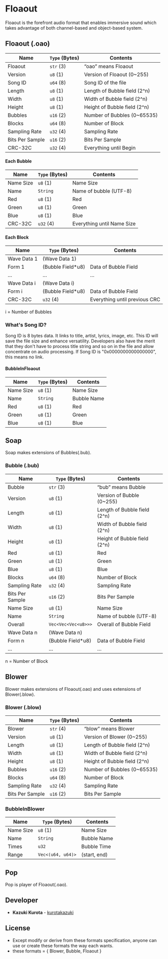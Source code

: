 # Floaout

Floaout is the forefront audio format that enables immersive sound which takes advantage of both channel-based and object-based system.


## Floaout (.oao)
| Name              | `Type` (Bytes)     | Contents                          |
| ----------------- | ------------------ | --------------------------------- |
| Floaout           | `str` (3)          | “oao” means Floaout               |
| Version           | `u8` (1)           | Version of Floaout (0~255)        |
| Song ID           | `u64` (8)          | Song ID of the file               |
| Length            | `u8` (1)           | Length of Bubble field (2^n)      |
| Width             | `u8` (1)           | Width of Bubble field (2^n)       |
| Height            | `u8` (1)           | Height of Bubble field (2^n)      |
| Bubbles           | `u16` (2)          | Number of Bubbles (0~65535)       |
| Blocks            | `u64` (8)          | Number of Block                   |
| Sampling Rate     | `u32` (4)          | Sampling Rate                     |
| Bits Per Sample   | `u16` (2)          | Bits Per Sample                   |
| CRC-32C           | `u32` (4)          | Everything until Begin            |
#### Each Bubble
| Name              | `Type` (Bytes)     | Contents                          |
| ----------------- | ------------------ | --------------------------------- |
| Name Size         | `u8` (1)           | Name Size                         |
| Name              | `String`           | Name of bubble (UTF-8)            |
| Red               | `u8` (1)           | Red                               |
| Green             | `u8` (1)           | Green                             |
| Blue              | `u8` (1)           | Blue                              |
| CRC-32C           | `u32` (4)          | Everything until Name Size        |
#### Each Block
| Name              | `Type` (Bytes)     | Contents                          |
| ----------------- | ------------------ | --------------------------------- |
| Wave Data 1       | (Wave Data 1)      |                                   |
| Form 1            | (Bubble Field*u8)  | Data of Bubble Field              |
| …                 | …                  | …                                 |
| Wave Data i       | (Wave Data i)      |                                   |
| Form i            | (Bubble Field*u8)  | Data of Bubble Field              |
| CRC-32C           | `u32` (4)          | Everything until previous CRC     |

i = Number of Bubbles

### What's Song ID?

Song ID is 8 bytes data. It links to title, artist, lyrics, image, etc.
This ID will save the file size and enhance versatility.
Developers also have the merit that they don't have to process title string and so on in the file and allow concentrate on audio processing.
If Song ID is "0x0000000000000000", this means no link.

#### BubbleInFloaout
| Name              | `Type` (Bytes)     | Contents                          |
| ----------------- | ------------------ | --------------------------------- |
| Name Size         | `u8` (1)           | Name Size                         |
| Name              | `String`           | Bubble Name                       |
| Red               | `u8` (1)           | Red                               |
| Green             | `u8` (1)           | Green                             |
| Blue              | `u8` (1)           | Blue                              |

## Soap

Soap makes extensions of Bubbles(.bub).

### Bubble (.bub)
| Name             | `Type` (Bytes)       | Contents                          |
| -----------------| -------------------- | --------------------------------- |
| Bubble           | `str` (3)            | “bub” means Bubble                |
| Version          | `u8` (1)             | Version of Bubble (0~255)         |
| Length           | `u8` (1)             | Length of Bubble field (2^n)      |
| Width            | `u8` (1)             | Width of Bubble field (2^n)       |
| Height           | `u8` (1)             | Height of Bubble field (2^n)      |
| Red              | `u8` (1)             | Red                               |
| Green            | `u8` (1)             | Green                             |
| Blue             | `u8` (1)             | Blue                              |
| Blocks           | `u64` (8)            | Number of Block                   |
| Sampling Rate    | `u32` (4)            | Sampling Rate                     |
| Bits Per Sample  | `u16` (2)            | Bits Per Sample                   |
| Name Size        | `u8` (1)             | Name Size                         |
| Name             | `String`             | Name of bubble (UTF-8)            |
| Overall          | `Vec<Vec<Vec<u8>>>`  | Overall of Bubble Field           |
| Wave Data n      | (Wave Data n)        |                                   |
| Form n           | (Bubble Field*u8)    | Data of Bubble Field              |
| …                | …                    | …                                 |

n = Number of Block

## Blower

Blower makes extensions of Floaout(.oao) and uses extensions of Blower(.blow).

### Blower (.blow)
| Name              | `Type` (Bytes)     | Contents                          |
| ----------------- | ------------------ | --------------------------------- |
| Blower            | `str` (4)          | “blow” means Blower               |
| Version           | `u8` (1)           | Version of Blower (0~255)         |
| Length            | `u8` (1)           | Length of Bubble field (2^n)      |
| Width             | `u8` (1)           | Width of Bubble field (2^n)       |
| Height            | `u8` (1)           | Height of Bubble field (2^n)      |
| Bubbles           | `u16` (2)          | Number of Bubbles (0~65535)       |
| Blocks            | `u64` (8)          | Number of Block                   |
| Sampling Rate     | `u32` (4)          | Sampling Rate                     |
| Bits Per Sample   | `u16` (2)          | Bits Per Sample                   |


### BubbleInBlower
| Name              | `Type` (Bytes)     | Contents                          |
| ----------------- | ------------------ | --------------------------------- |
| Name Size         | `u8` (1)           | Name Size                         |
| Name              | `String`           | Bubble Name                       |
| Times             | `u32`              | Bubble Time                       |
| Range             | `Vec<(u64, u64)>`  | (start, end)                      |


## Pop

Pop is player of Floaout(.oao).


## Developer

* **Kazuki Kurota** - [kurotakazuki](https://github.com/kurotakazuki)


## License

- Except modify or derive from these formats specification, anyone can use or create these formats the way each wants.
- these formats = { Blower, Bubble, Floaout }